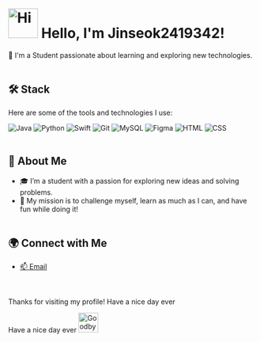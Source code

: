 
# <img src="https://github.com/user-attachments/assets/ad6ad968-b498-4b7f-82e0-07a37db2d88e" width="60" alt="Hi"> Hello, I'm **Jinseok2419342**!

🌱 I'm a Student passionate about learning and exploring new technologies.<br><br>     
  
   
     
## 🛠 Stack
Here are some of the tools and technologies I use:

![Java](https://img.shields.io/badge/Java-007396?style=flat&logo=java&logoColor=white)
![Python](https://img.shields.io/badge/Python-3776AB?style=flat&logo=python&logoColor=white)
![Swift](https://img.shields.io/badge/Swift-FA7343?style=flat&logo=swift&logoColor=white)
![Git](https://img.shields.io/badge/Git-F05032?style=flat&logo=git&logoColor=white)
![MySQL](https://img.shields.io/badge/MySQL-4479A1?style=flat&logo=mysql&logoColor=white)
![Figma](https://img.shields.io/badge/Figma-F24E1E?style=flat&logo=figma&logoColor=white)
![HTML](https://img.shields.io/badge/HTML5-E34F26?style=flat&logo=html5&logoColor=white)
![CSS](https://img.shields.io/badge/CSS3-1572B6?style=flat&logo=css3&logoColor=white)
<br><br>


## 🌟 About Me
- 🎓 I’m a student with a passion for exploring new ideas and solving problems.
- 🎯 My mission is to challenge myself, learn as much as I can, and have fun while doing it!
<br><br>

## 🌍 Connect with Me
- [📫 Email](mailto:fjwkrtua@dongyang.ac.kr)  
<br><br>

Thanks for visiting my profile!
Have a nice day ever

Have a nice day ever  <img src="https://github.com/user-attachments/assets/998f0a1f-28dd-41d8-9bb2-0c78ae1dccd5" width="40" alt="Goodbye"> 



